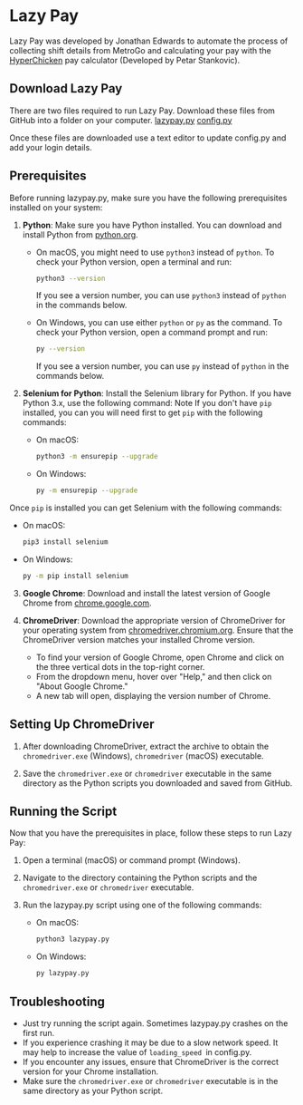 # Lazy Pay
Lazy Pay was developed by Jonathan Edwards to automate the process of collecting shift details from MetroGo and calculating your pay with the [HyperChicken](https://hyperchicken.com/paycalc/) pay calculator (Developed by Petar Stankovic).
## Download Lazy Pay

There are two files required to run Lazy Pay. 
Download these files from GitHub into a folder on your computer.
	[lazypay.py](https://github.com/jonoxyz/lazypay/blob/main/lazypay.py)
	[config.py](https://github.com/jonoxyz/lazypay/blob/main/config.py)

Once these files are downloaded use a text editor to update config.py and add your login details.

## Prerequisites

Before running lazypay.py, make sure you have the following prerequisites installed on your system:

1. **Python**: Make sure you have Python installed. You can download and install Python from [python.org](https://www.python.org/downloads/).

   - On macOS, you might need to use `python3` instead of `python`. To check your Python version, open a terminal and run:
     ```bash
     python3 --version
     ```

     If you see a version number, you can use `python3` instead of `python` in the commands below.

   - On Windows, you can use either `python` or `py` as the command. To check your Python version, open a command prompt and run:
     ```bash
     py --version
     ```
     If you see a version number, you can use `py` instead of `python` in the commands below.

2. **Selenium for Python**: Install the Selenium library for Python. If you have Python 3.x, use the following command:
Note If you don't have `pip` installed, you can you will need first to get `pip` with the following commands:

   - On macOS:
     ```bash
     python3 -m ensurepip --upgrade
     ```

   - On Windows:
     ```bash
     py -m ensurepip --upgrade
     ```

Once  `pip` is installed you can get Selenium with the following commands:

   - On macOS:
     ```bash
     pip3 install selenium
     ```

   - On Windows:
     ```bash
     py -m pip install selenium
     ```


3. **Google Chrome**: Download and install the latest version of Google Chrome from [chrome.google.com](https://www.google.com/chrome/).

4. **ChromeDriver**: Download the appropriate version of ChromeDriver for your operating system from [chromedriver.chromium.org](https://sites.google.com/chromium.org/driver/downloads). Ensure that the ChromeDriver version matches your installed Chrome version.

   - To find your version of Google Chrome, open Chrome and click on the three vertical dots in the top-right corner.
   - From the dropdown menu, hover over "Help," and then click on "About Google Chrome."
   - A new tab will open, displaying the version number of Chrome.
## Setting Up ChromeDriver

1. After downloading ChromeDriver, extract the archive to obtain the `chromedriver.exe` (Windows), `chromedriver` (macOS) executable.

2. Save the `chromedriver.exe` or `chromedriver` executable in the same directory as the Python scripts you downloaded and saved from GitHub.

## Running the Script

Now that you have the prerequisites in place, follow these steps to run Lazy Pay:

1. Open a terminal (macOS) or command prompt (Windows).

2. Navigate to the directory containing the Python scripts and the `chromedriver.exe` or `chromedriver` executable.

3. Run the lazypay.py script using one of the following commands:

   - On macOS:
     ```bash
     python3 lazypay.py
     ```

   - On Windows:
     ```bash
     py lazypay.py
     ```

## Troubleshooting

- Just try running the script again. Sometimes lazypay.py crashes on the first run.
- If you experience crashing it may be due to a slow network speed. It may help to increase the value of `loading_speed `in config.py.
- If you encounter any issues, ensure that ChromeDriver is the correct version for your Chrome installation.
- Make sure the `chromedriver.exe` or `chromedriver` executable is in the same directory as your Python script.